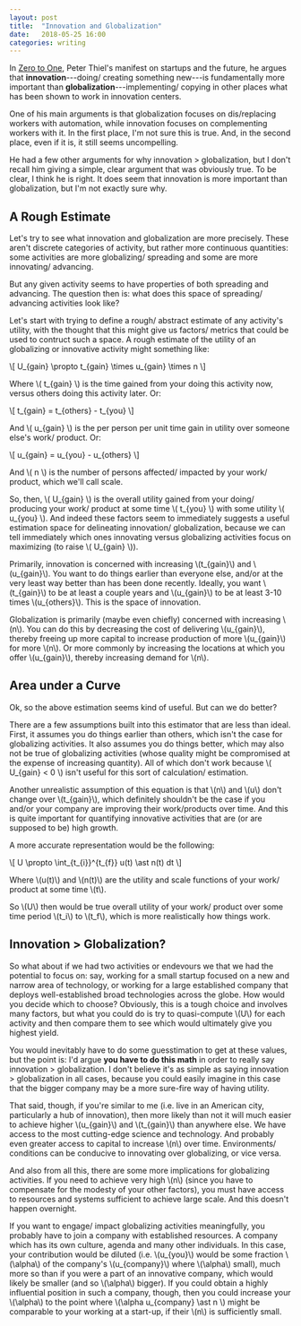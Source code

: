 ```yaml
---
layout: post
title:  "Innovation and Globalization"
date:   2018-05-25 16:00 
categories: writing 
---
```


In [Zero to One](https://www.amazon.com/Zero-One-Notes-Startups-Future/dp/0804139296), 
Peter Thiel's manifest on startups and the future, he argues that **innovation**---doing/ 
creating something new---is fundamentally more important than **globalization**---implementing/ 
copying in other places what has been shown to work in innovation centers.  

One of his main arguments is that globalization focuses on dis/replacing workers 
with automation, while innovation focuses on complementing workers with it.  In the 
first place, I'm not sure this is true. And, in the second place, even if it is, 
it still seems uncompelling. 

He had a few other arguments for why innovation > globalization, but I don't recall
him giving a simple, clear argument that was obviously true.  To be clear, 
I think he is right.  It does seem that innovation is more important than 
globalization, but I'm not exactly sure why.   

## A Rough Estimate  

Let's try to see what innovation and globalization are more precisely. These
aren't discrete categories of activity, but rather more continuous quantities: some 
activities are more globalizing/ spreading and some are more innovating/ advancing.  

But any given activity seems to have properties of both spreading and advancing.  The 
question then is: what does this space of spreading/ advancing activities look like? 

Let's start with trying to define a rough/ abstract estimate of any activity's
utility, with the thought that this might give us factors/ metrics that could be
used to contruct such a space. A rough estimate of the utility of an globalizing or 
innovative activity might something like: 

\\[ U_{gain} \propto t_{gain} \times u_{gain} \times n \\]

Where \\( t_{gain} \\) is the time gained from your doing this activity now, versus
others doing this activity later. Or: 

\\[ t_{gain} = t_{others} - t_{you} \\]

And \\( u_{gain} \\) is the per person per unit time gain in utility over someone
else's work/ product. Or: 

\\[ u_{gain} = u_{you} - u_{others} \\]

And \\( n \\) is the number of persons affected/ impacted by your work/ product, 
which we'll call scale. 

So, then, \\( U_{gain} \\) is the overall utility gained from your doing/ producing
your work/ product at some time \\( t_{you} \\) with some utility \\( u_{you} \\). 
And indeed these factors seem to immediately suggests a useful estimation space for 
delineating innovation/ globalization, because we can tell immediately which ones
innovating versus globalizing activities focus on maximizing (to raise \\( U_{gain} \\)). 

Primarily, innovation is concerned with increasing \\(t_{gain}\\) and \\(u_{gain}\\). 
You want to do things earlier than everyone else, and/or at the very least way 
better than has been done recently.  Ideally, you want \\(t_{gain}\\) to be at least 
a couple years and \\(u_{gain}\\) to be at least 3-10 times \\(u_{others}\\).  This 
is the space of innovation. 

Globalization is primarily (maybe even chiefly) concerned with increasing \\(n\\). 
You can do this by decreasing the cost of delivering \\(u_{gain}\\), thereby freeing
up more capital to increase production of more \\(u_{gain}\\) for more \\(n\\). Or 
more commonly by increasing the locations at which you offer \\(u_{gain}\\), 
thereby increasing demand for \\(n\\). 

## Area under a Curve

Ok, so the above estimation seems kind of useful. But can we do better? 

There are a few assumptions built into this estimator that are less than ideal.  First, 
it assumes you do things earlier than others, which isn't the case for globalizing
activities.  It also assumes you do things better, which may also not be true of 
globalizing activities (whose quality might be compromised at the expense of increasing 
quantity).  All of which don't work because \\( U_{gain} < 0 \\) isn't useful for this 
sort of calculation/ estimation. 

Another unrealistic assumption of this equation is that \\(n\\) and \\(u\\) don't 
change over \\(t_{gain}\\), which definitely shouldn't be the case if you and/or your 
company are improving their work/products over time.  And this is quite important 
for quantifying innovative activities that are (or are supposed to be) high growth.  

A more accurate representation would be the following:    

\\[ U \propto \int_{t_{i}}^{t_{f}} u(t) \ast n(t)   dt \\]

Where \\(u(t)\\) and \\(n(t)\\) are the utility and scale functions of your work/ product 
at some time \\(t\\). 

So \\(U\\) then would be true overall utility of your work/ product over some time period \\(t_i\\)
to \\(t_f\\), which is more realistically how things work. 

## Innovation > Globalization? 

So what about if we had two activities or endevours we that we had the potential to focus on: 
say, working for a small startup focused on a new and narrow area of technology, or working for
a large established company that deploys well-established broad technologies across the globe. 
How would you decide which to choose? Obviously, this is a tough choice and involves many factors, 
but what you could do is try to quasi-compute \\(U\\) for each activity and then compare them 
to see which would ultimately give you highest yield.

You would inevitably have to do some guesstimation to get at these values, but the point is: 
I'd argue **you have to do this math** in order to really say innovation > globalization. I 
don't believe it's as simple as saying innovation > globalization in all cases, because you could
easily imagine in this case that the bigger company may be a more sure-fire way of having
utility.  

That said, though, if you're similar to me (i.e. live in an American city, particularly a hub
of innovation), then more likely than not it will much easier to achieve higher 
\\(u_{gain}\\) and \\(t_{gain}\\) than anywhere else.  We have access to the most cutting-edge 
science and technology.  And probably even greater access to capital to increase \\(n\\) over 
time. Environments/ conditions can be conducive to innovating over globalizing, or vice versa.  

And also from all this, there are some more implications for globalizing activities.  If you need 
to achieve very high \\(n\\) (since you have to compensate for the modesty of your other factors), 
you must have access to resources and systems sufficient to achieve large scale. And this doesn't 
happen overnight.  

If you want to engage/ impact globalizing activities meaningfully, you probably have to join a company with 
established resources.  A company which has its own culture, agenda and many other individuals.  In this case, 
your contribution would be diluted (i.e. \\(u_{you}\\) would be some fraction \\(\alpha\\) of the 
company's \\(u_{company}\\) where \\(\alpha\\) small), much more so than if you were a part of an innovative 
company, which would likely be smaller (and so \\(\alpha\\) bigger).  If you could obtain a 
highly influential position in such a company, though, then you could increase your \\(\alpha\\) to 
the point where \\(\alpha u_{company} \ast n \\) might be comparable to your working at a start-up,
if their \\(n\\) is sufficiently small. 








    




  
